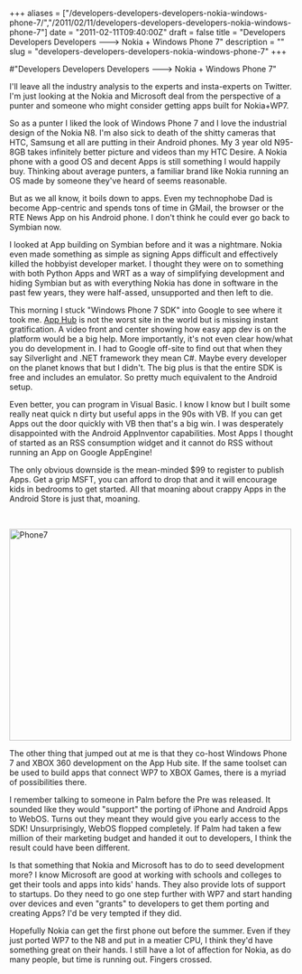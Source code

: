 +++
aliases = ["/developers-developers-developers-nokia-windows-phone-7/","/2011/02/11/developers-developers-developers-nokia-windows-phone-7"]
date = "2011-02-11T09:40:00Z"
draft = false
title = "Developers Developers Developers ---> Nokia + Windows Phone 7"
description = ""
slug = "developers-developers-developers-nokia-windows-phone-7"
+++

#"Developers Developers Developers ---> Nokia + Windows Phone 7"


 <p>I'll leave all the industry analysis to the experts and insta-experts on Twitter. I'm just looking at the Nokia and Microsoft deal from the perspective of a punter and someone who might consider getting apps built for Nokia+WP7.</p>
<p>So as a punter I liked the look of Windows Phone 7 and I love the industrial design of the Nokia N8. I'm also sick to death of the shitty cameras that HTC, Samsung et all are putting in their Android phones. My 3 year old N95-8GB takes infinitely better picture and videos than my HTC Desire. A Nokia phone with a good OS and decent Apps is still something I would happily buy. Thinking about average punters, a familiar brand like Nokia running an OS made by someone they've heard of seems reasonable.</p>
<p>But as we all know, it boils down to apps. Even my technophobe Dad is become App-centric and spends tons of time in GMail, the browser or the RTE News App on his Android phone. I don't think he could ever go back to Symbian now.</p>
<p>I looked at App building on Symbian before and it was a nightmare. Nokia even made something as simple as signing Apps difficult and effectively killed the hobbyist developer market. I thought they were on to something with both Python Apps and WRT as a way of simplifying development and hiding Symbian but as with everything Nokia has done in software in the past few years, they were half-assed, unsupported and then left to die.</p>
<p>This morning I stuck "Windows Phone 7 SDK" into Google to see where it took me. <a href="http://create.msdn.com/en-US/">App Hub</a> is not the worst site in the world but is missing instant gratification. A video front and center showing how easy app dev is on the platform would be a big help. More importantly, it's not even clear how/what you do development in. I had to Google off-site to find out that when they say Silverlight and .NET framework they mean C#. Maybe every developer on the planet knows that but I didn't. The big plus is that the entire SDK is free and includes an emulator. So pretty much equivalent to the Android setup.</p>
<p>Even better, you can program in Visual Basic. I know I know but I built some really neat quick n dirty but useful apps in the 90s with VB. If you can get Apps out the door quickly with VB then that's a big win. I was desperately disappointed with the Android AppInventor capabilities. Most Apps I thought of started as an RSS consumption widget and it cannot do RSS without running an App on Google AppEngine!</p>
<p>The only obvious downside is the mean-minded $99 to register to publish Apps. Get a grip MSFT, you can afford to drop that and it will encourage kids in bedrooms to get started. All that moaning about crappy Apps in the Android Store is just that, moaning.</p>
<p>&nbsp;</p>
<p><div class='p_embed p_image_embed'>
<a href="http://getfile0.posterous.com/getfile/files.posterous.com/temp-2011-02-11/sEpCnxhhFJmIlAbmtDcBBiJfgmJcBhqJusqdItCcjretjjqqFwxAIedjDzlp/phone7.png.scaled1000.png"><img alt="Phone7" height="375" src="http://getfile8.posterous.com/getfile/files.posterous.com/temp-2011-02-11/sEpCnxhhFJmIlAbmtDcBBiJfgmJcBhqJusqdItCcjretjjqqFwxAIedjDzlp/phone7.png.scaled500.png" width="500" /></a>
</div>
</p>
<p>The other thing that jumped out at me is that they co-host Windows Phone 7 and XBOX 360 development on the App Hub site. If the same toolset can be used to build apps that connect WP7 to XBOX Games, there is a myriad of possibilities there.</p>
<p>I remember talking to someone in Palm before the Pre was released. It sounded like they would "support" the porting of iPhone and Android Apps to WebOS. Turns out they meant they would give you early access to the SDK! Unsurprisingly, WebOS flopped completely. If Palm had taken a few million of their marketing budget and handed it out to developers, I think the result could have been different.</p>
<p>Is that something that Nokia and Microsoft has to do to seed development more? I know Microsoft are good at working with schools and colleges to get their tools and apps into kids' hands. They also provide lots of support to startups. Do they need to go one step further with WP7 and start handing over devices and even "grants" to developers to get them porting and creating Apps? I'd be very tempted if they did.</p>
<p>Hopefully Nokia can get the first phone out before the summer. Even if they just ported WP7 to the N8 and put in a meatier CPU, I think they'd have something great on their hands. I still have a lot of affection for Nokia, as do many people, but time is running out. Fingers crossed.</p>
 